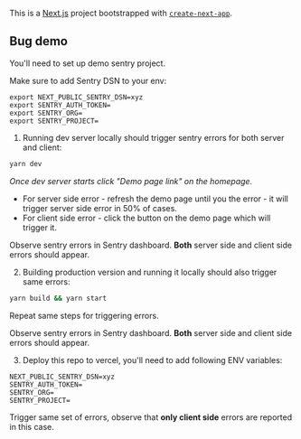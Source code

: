 This is a [Next.js](https://nextjs.org/) project bootstrapped with [`create-next-app`](https://github.com/vercel/next.js/tree/canary/packages/create-next-app).

## Bug demo

You'll need to set up demo sentry project.

Make sure to add Sentry DSN to your env:
```
export NEXT_PUBLIC_SENTRY_DSN=xyz
export SENTRY_AUTH_TOKEN=
export SENTRY_ORG=
export SENTRY_PROJECT=
```

1. Running dev server locally should trigger sentry errors for both server and client:
```bash
yarn dev
```

_Once dev server starts click "Demo page link" on the homepage._

* For server side error - refresh the demo page until you the error - it will trigger server side error in 50% of cases. 
* For client side error - click the button on the demo page which will trigger it.

Observe sentry errors in Sentry dashboard. **Both** server side and client side errors should appear.

2. Building production version and running it locally should also trigger same errors:

```bash
yarn build && yarn start
```

Repeat same steps for triggering errors.

Observe sentry errors in Sentry dashboard. **Both** server side and client side errors should appear.

3. Deploy this repo to vercel, you'll need to add following ENV variables:
```
NEXT_PUBLIC_SENTRY_DSN=xyz
SENTRY_AUTH_TOKEN=
SENTRY_ORG=
SENTRY_PROJECT=
```

Trigger same set of errors, observe that **only client side** errors are reported in this case.
